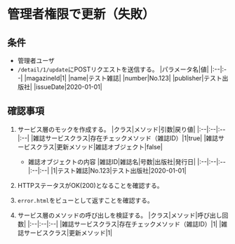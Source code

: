 # 管理者権限で更新（失敗）

## 条件
- 管理者ユーザ
- `/detail/1/update`にPOSTリクエストを送信する。
|パラメータ名|値|
|:--|:--|
|magazineId|1|
|name|テスト雑誌|
|number|No.123|
|publisher|テスト出版社|
|issueDate|2020-01-01|

## 確認事項
1. サービス層のモックを作成する。
|クラス|メソッド|引数|戻り値|
|:--|:--|:--|:--|
|雑誌サービスクラス|存在チェックメソッド（雑誌ID）|1|true|
|雑誌サービスクラス|更新メソッド|雑誌オブジェクト|false|

    - 雑誌オブジェクトの内容
    |雑誌ID|雑誌名|号数|出版社|発行日|
    |:--|:--|:--|:--|:--|
    |1|テスト雑誌|No.123|テスト出版社|2020-01-01|

1. HTTPステータスがOK(200)となることを確認する。

1. `error.html`をビューとして返すことを確認する。

1. サービス層のメソッドの呼び出しを検証する。
|クラス|メソッド|呼び出し回数|
|:--|:--|:--|
|雑誌サービスクラス|存在チェックメソッド（雑誌ID）|1|
|雑誌サービスクラス|更新メソッド|1|
